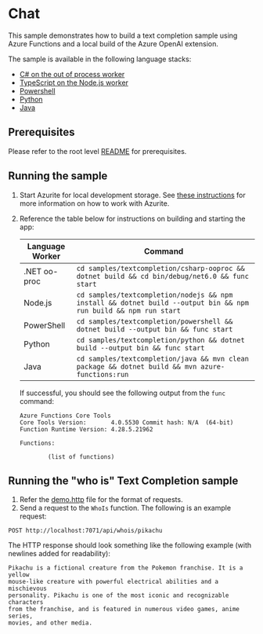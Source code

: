 # Chat

This sample demonstrates how to build a text completion sample using Azure Functions and a local build of the Azure OpenAI extension.

The sample is available in the following language stacks:

* [C# on the out of process worker](csharp-ooproc)
* [TypeScript on the Node.js worker](nodejs)
* [Powershell](powershell)
* [Python](python)
* [Java](java)

## Prerequisites

Please refer to the root level [README](../../README.md#requirements) for prerequisites.

## Running the sample

1. Start Azurite for local development storage. See [these instructions](https://learn.microsoft.com/azure/storage/common/storage-use-azurite) for more information on how to work with Azurite.
2. Reference the table below for instructions on building and starting the app:

    | Language Worker | Command |
    | --------------- | ------- |
    | .NET oo-proc | `cd samples/textcompletion/csharp-ooproc && dotnet build && cd bin/debug/net6.0 && func start` |
    | Node.js | `cd samples/textcompletion/nodejs && npm install && dotnet build --output bin && npm run build && npm run start` |
    | PowerShell | `cd samples/textcompletion/powershell && dotnet build --output bin && func start` |
    | Python | `cd samples/textcompletion/python && dotnet build --output bin && func start` |
    | Java | `cd samples/textcompletion/java && mvn clean package && dotnet build && mvn azure-functions:run` |

    If successful, you should see the following output from the `func` command:

    ```text
    Azure Functions Core Tools
    Core Tools Version:       4.0.5530 Commit hash: N/A  (64-bit)
    Function Runtime Version: 4.28.5.21962

    Functions:

            (list of functions)
    ```

## Running the "who is" Text Completion sample

1. Refer the [demo.http](demo.http) file for the format of requests.
1. Send a request to the `WhoIs` function. The following is an example request:

```http
POST http://localhost:7071/api/whois/pikachu
```

The HTTP response should look something like the following example (with newlines added for readability):

```text
Pikachu is a fictional creature from the Pokemon franchise. It is a yellow
mouse-like creature with powerful electrical abilities and a mischievous
personality. Pikachu is one of the most iconic and recognizable characters
from the franchise, and is featured in numerous video games, anime series,
movies, and other media.
```
